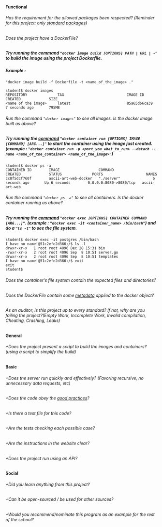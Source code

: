 #### Functional

###### Has the requirement for the allowed packages been respected? (Reminder for this project: only [standard packages](https://golang.org/pkg/))

###### Does the project have a DockerFile?

##### Try running the [command](https://docs.docker.com/engine/reference/commandline/image_build/) `"docker image build [OPTIONS] PATH | URL | -"` to build the image using the project Dockerfile.

##### Example :

`"docker image build -f Dockerfile -t <name_of_the_image> ."`

```
student$ docker images
REPOSITORY              TAG                             IMAGE ID            CREATED             SIZE
<name of the image>     latest                          85a65d66ca39        7 seconds ago       795MB
```

###### Run the command `"docker images"` to see all images. Is the docker image built as above?

##### Try running the [command](https://docs.docker.com/engine/reference/commandline/container_run/) `"docker container run [OPTIONS] IMAGE [COMMAND] [ARG...]"` to start the container using the image just created. (example : `"docker container run -p <port_you_what_to_run> --detach --name <name_of_the_container> <name_of_the_image>"`)

```
student$ docker ps -a
CONTAINER ID        IMAGE                  COMMAND                  CREATED             STATUS              PORTS                    NAMES
cc8f5dcf760f        ascii-art-web-docker   "./server"               6 seconds ago       Up 6 seconds        0.0.0.0:8080->8080/tcp   ascii-art-web
```

###### Run the command `"docker ps -a"` to see all containers. Is the docker container running as above?

##### Try running the [command](https://docs.docker.com/engine/reference/commandline/exec/) `"docker exec [OPTIONS] CONTAINER COMMAND [ARG...]"`. (example : `"docker exec -it <container_name> /bin/bash"`) and do a `"ls -l"` to see the file system.

```
student$ docker exec -it postgres /bin/bash
I have no name!@51c2efe2d366:/$ ls -l
drwxr-xr-x   1 root root 4096 Dec 28 15:31 bin
-rwxr-xr-x   2 root root 4096 Sep  8 10:51 server.go
drwxr-xr-x   2 root root 4096 Sep  8 10:51 templates
I have no name!@51c2efe2d366:/$ exit
exit
student$
```

###### Does the container's file system contain the expected files and directories?

###### Does the DockerFile contain some [metadata](https://docs.docker.com/config/labels-custom-metadata/) applied to the docker object?

###### As an auditor, is this project up to every standard? If not, why are you failing the project?(Empty Work, Incomplete Work, Invalid compilation, Cheating, Crashing, Leaks)

#### General

###### +Does the project present a script to build the images and containers? (using a script to simplify the build)

#### Basic

###### +Does the server run quickly and effectively? (Favoring recursive, no unnecessary data requests, etc)

###### +Does the code obey the [good practices](../../../good-practices/README.md)?

###### +Is there a test file for this code?

###### +Are the tests checking each possible case?

###### +Are the instructions in the website clear?

###### +Does the project run using an API?

#### Social

###### +Did you learn anything from this project?

###### +Can it be open-sourced / be used for other sources?

###### +Would you recommend/nominate this program as an example for the rest of the school?
